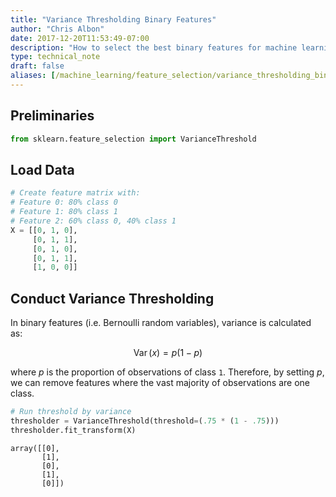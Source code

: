 ```yaml
---
title: "Variance Thresholding Binary Features"
author: "Chris Albon"
date: 2017-12-20T11:53:49-07:00
description: "How to select the best binary features for machine learning using variance thresholding in Python."
type: technical_note
draft: false
aliases: [/machine_learning/feature_selection/variance_thresholding_binary_features/]
---
```

## Preliminaries


```python
from sklearn.feature_selection import VarianceThreshold
```

## Load Data


```python
# Create feature matrix with: 
# Feature 0: 80% class 0
# Feature 1: 80% class 1
# Feature 2: 60% class 0, 40% class 1
X = [[0, 1, 0],
     [0, 1, 1],
     [0, 1, 0],
     [0, 1, 1],
     [1, 0, 0]]
```

## Conduct Variance Thresholding

In binary features (i.e. Bernoulli random variables), variance is calculated as:

$$\operatorname {Var} (x)= p(1-p)$$

where $p$ is the proportion of observations of class `1`. Therefore, by setting $p$, we can remove features where the vast majority of observations are one class.


```python
# Run threshold by variance
thresholder = VarianceThreshold(threshold=(.75 * (1 - .75)))
thresholder.fit_transform(X)
```




    array([[0],
           [1],
           [0],
           [1],
           [0]])


